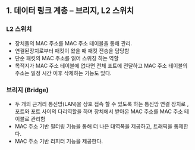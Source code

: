 ## 1. 데이터 링크 계층 – 브리지, L2 스위치
### L2 스위치
- 장치들의 MAC 주소를 MAC 주소 테이블을 통해 관리.
- 연결된장치로부터 패킷이 왔을 때 패킷 전송을 담당함
- 단순 패킷의 MAC 주소를 읽어 스위칭 하는 역할
- 목적지가 MAC 주소 테이블에 없다면 전체 포트에 전달하고 MAC 주소 테이블의 주소는 일정 시간 이후 삭제하는 기능도 있다.

### 브리지 (Bridge)
- 두 개의 근거리 통신망(LAN)을 상호 접속 할 수 있도록 하는 통신망 연결 장치로 , 포트와 포트 사이의 다리역할을 하며 장치에서 받아온 MAC 주소를 MAC 주소 테이블로 관리함
- MAC 주소 기반 필터링 기능을 통해 더 나은 대역폭을 제공하고, 트래픽을 통제한다. 
- MAC 주소 기반 리피터 기능을 제공한다.
